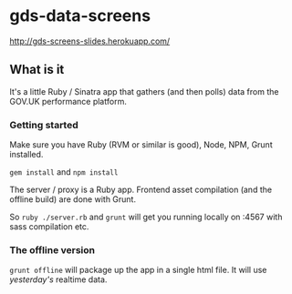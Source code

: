gds-data-screens
================

http://gds-screens-slides.herokuapp.com/

## What is it

It's a little Ruby / Sinatra app that gathers (and then polls) data from the GOV.UK performance platform.

### Getting started

Make sure you have Ruby (RVM or similar is good), Node, NPM, Grunt installed.

``` gem install ``` and ``` npm install ```

The server / proxy is a Ruby app. Frontend asset compilation (and the offline build) are done with Grunt.

So ``` ruby ./server.rb ``` and ``` grunt ``` will get you running locally on :4567 with sass compilation etc.

### The offline version

```grunt offline``` will package up the app in a single html file. It will use _yesterday's_ realtime data.
